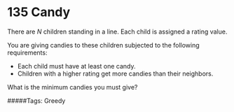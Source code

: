 # 135 Candy

There are *N* children standing in a line. Each child is assigned a rating value.

You are giving candies to these children subjected to the following requirements:
* Each child must have at least one candy.
* Children with a higher rating get more candies than their neighbors.

What is the minimum candies you must give?

#####Tags:
Greedy